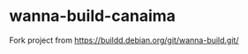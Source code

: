 wanna-build-canaima
=========================

Fork project from https://buildd.debian.org/git/wanna-build.git/
